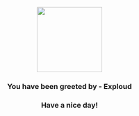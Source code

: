 <p align="center">
    <img src="https://raw.githubusercontent.com/PokeAPI/sprites/master/sprites/pokemon/295.png" width="150" height="150">
</p>
<h3 align="center">You have been greeted by - <b>Exploud</b></h3>
<h3 align="center">Have a nice day!</h3>
